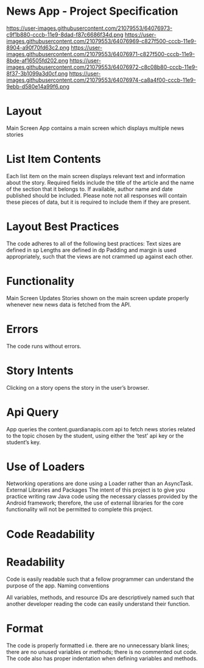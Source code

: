 # News App - Project Specification
https://user-images.githubusercontent.com/21079553/64076973-c9f1b880-cccb-11e9-8dad-f87c6686f34d.png
https://user-images.githubusercontent.com/21079553/64076969-c827f500-cccb-11e9-8904-a90f70fd63c2.png
https://user-images.githubusercontent.com/21079553/64076971-c827f500-cccb-11e9-8bde-af16505fd202.png
https://user-images.githubusercontent.com/21079553/64076972-c8c08b80-cccb-11e9-8f37-3b1099a3d0cf.png
https://user-images.githubusercontent.com/21079553/64076974-ca8a4f00-cccb-11e9-9ebb-d580e14a99f6.png

# Layout
Main Screen
App contains a main screen which displays multiple news stories

# List Item Contents
 Each list item on the main screen displays relevant text and information about the story.
 Required fields include the title of the article and the name of the section that it belongs to.
 If available, author name and date published should be included.
 Please note not all responses will contain these pieces of data,
 but it is required to include them if they are present.

# Layout Best Practices
The code adheres to all of the following best practices: 
    Text sizes are defined in sp
    Lengths are defined in dp
    Padding and margin is used appropriately,
    such that the views are not crammed up against each other.

# Functionality
Main Screen Updates
Stories shown on the main screen update properly whenever new news data is fetched from the API.

# Errors
The code runs without errors.

# Story Intents
Clicking on a story opens the story in the user’s browser.

# Api Query
App queries the content.guardianapis.com api to fetch news stories
related to the topic chosen by the student, 
using either the ‘test’ api key or the student’s key.

# Use of Loaders
Networking operations are done using a Loader rather than an AsyncTask.
External Libraries and Packages
The intent of this project is to give you practice writing raw Java code using the necessary classes provided by the Android framework; therefore, the use of external libraries for the core functionality will not be permitted to complete this project.
# Code Readability

# Readability
Code is easily readable such that a fellow programmer can understand the purpose of the app.
Naming conventions

All variables, methods, and resource IDs are descriptively named such that another developer reading the code can easily understand their function.

# Format
The code is properly formatted i.e. there are no unnecessary blank lines; there are no unused variables or methods; there is no commented out code. The code also has proper indentation when defining variables and methods.
